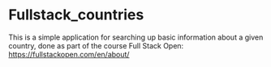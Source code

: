 # Fullstack_countries
This is a simple application for searching up basic information about a given country, done as part of the course Full Stack Open: https://fullstackopen.com/en/about/
